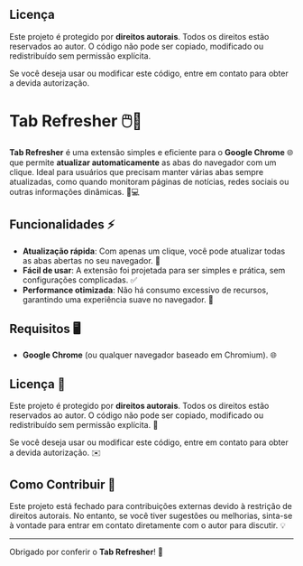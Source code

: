 ## Licença

Este projeto é protegido por **direitos autorais**. Todos os direitos estão reservados ao autor. O código não pode ser copiado, modificado ou redistribuído sem permissão explícita.

Se você deseja usar ou modificar este código, entre em contato para obter a devida autorização.

# Tab Refresher 🖱️🔄

**Tab Refresher** é uma extensão simples e eficiente para o **Google Chrome** 🌐 que permite **atualizar automaticamente** as abas do navegador com um clique. Ideal para usuários que precisam manter várias abas sempre atualizadas, como quando monitoram páginas de notícias, redes sociais ou outras informações dinâmicas. 📱💻

## Funcionalidades ⚡

- **Atualização rápida**: Com apenas um clique, você pode atualizar todas as abas abertas no seu navegador. 🔄
- **Fácil de usar**: A extensão foi projetada para ser simples e prática, sem configurações complicadas. ✅
- **Performance otimizada**: Não há consumo excessivo de recursos, garantindo uma experiência suave no navegador. 🚀

## Requisitos 🖥️

- **Google Chrome** (ou qualquer navegador baseado em Chromium). 🌐

## Licença 📜

Este projeto é protegido por **direitos autorais**. Todos os direitos estão reservados ao autor. O código não pode ser copiado, modificado ou redistribuído sem permissão explícita. 🚫

Se você deseja usar ou modificar este código, entre em contato para obter a devida autorização. ✉️

## Como Contribuir 🤝

Este projeto está fechado para contribuições externas devido à restrição de direitos autorais. No entanto, se você tiver sugestões ou melhorias, sinta-se à vontade para entrar em contato diretamente com o autor para discutir. 💡

---

Obrigado por conferir o **Tab Refresher**! 🙏

